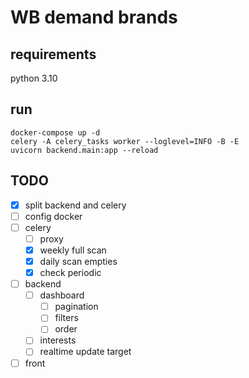 # WB demand brands

## requirements
python 3.10

## run

```commandline
docker-compose up -d
celery -A celery_tasks worker --loglevel=INFO -B -E
uvicorn backend.main:app --reload
```


## TODO

- [x] split backend and celery
- [ ] config docker
- [ ] celery
    - [ ] proxy
    - [x] weekly full scan
    - [x] daily scan empties
    - [x] check periodic
- [ ] backend
    - [ ] dashboard
        - [ ] pagination
        - [ ] filters
        - [ ] order
    - [ ] interests
    - [ ] realtime update target
- [ ] front